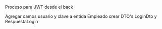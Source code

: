 Proceso para JWT desde el back

Agregar camos usuario y clave a entida Empleado
crear DTO's LoginDto y RespuestaLogin
